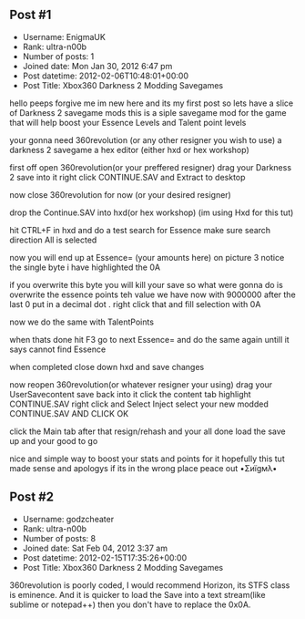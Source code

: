 ## Post #1
- Username: EnigmaUK
- Rank: ultra-n00b
- Number of posts: 1
- Joined date: Mon Jan 30, 2012 6:47 pm
- Post datetime: 2012-02-06T10:48:01+00:00
- Post Title: Xbox360 Darkness 2 Modding Savegames

hello peeps forgive me im new here and its my first post so lets have a slice of Darkness 2 savegame mods 
this is a siple savegame mod for the game that will help boost your Essence Levels and Talent point levels


your gonna need 360revolution (or any other resigner you wish to use)
a darkness 2 savegame
a hex editor (either hxd or hex workshop)


first off open 360revolution(or your preffered resigner)
drag your Darkness 2 save into it
right click CONTINUE.SAV and Extract to desktop

now close 360revolution for now (or your desired resigner)

drop the Continue.SAV into hxd(or hex workshop)
(im using Hxd for this tut)

hit CTRL+F in hxd and do a test search for Essence
make sure search direction All is selected


now you will end up at Essence= (your amounts here)
on picture 3 notice the single byte i have highlighted the 0A

if you overwrite this byte you will kill your save
so what were gonna do is
overwrite the essence points teh value we have now with 9000000
after the last 0 put in a decimal dot . right click that and fill selection
with 0A

now we do the same with TalentPoints

when thats done hit F3 go to next Essence= and do the same again untill it says cannot find Essence

when completed close down hxd and save changes

now reopen 360revolution(or whatever resigner your using)
drag your UserSavecontent save back into it
click the content tab
highlight CONTINUE.SAV
right click and Select Inject
select your new modded CONTINUE.SAV AND CLICK OK

click the Main tab after that resign/rehash
and your all done load the save up and your good to go

nice and simple way to boost your stats and points for it 
hopefully this tut made sense and apologys if its in the wrong place 
peace out
•Σиïgмλ•
## Post #2
- Username: godzcheater
- Rank: ultra-n00b
- Number of posts: 8
- Joined date: Sat Feb 04, 2012 3:37 am
- Post datetime: 2012-02-15T17:35:26+00:00
- Post Title: Xbox360 Darkness 2 Modding Savegames

360revolution is poorly coded, I would recommend Horizon, its STFS class is eminence.
And it is quicker to load the Save into a text stream(like sublime or notepad++) then you don't have to replace the 0x0A.
